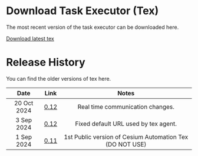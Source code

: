 # Download Task Executor (Tex)

The most recent version of the task executor can be downloaded here.

[Download latest tex](https://storage.googleapis.com/prod_sra_tex_releases/tex-0.13-bin.zip)



# Release History

You can find the older versions of tex here.

|      Date       |       Link     |      Notes        |
| :-------------: | :------------: | :---------------: |
|    20 Oct 2024  | [0.12](https://storage.googleapis.com/prod_sra_tex_releases/tex-0.13-bin.zip) | Real time communication changes. |
|    3 Sep 2024  | [0.12](https://storage.googleapis.com/prod_sra_tex_releases/tex-0.12-bin.zip) | Fixed default URL used by tex agent. |
|    1 Sep 2024  | [0.11](https://storage.googleapis.com/prod_sra_tex_releases/tex-0.11-bin.zip) | 1st Public version of Cesium Automation Tex (DO NOT USE) |
